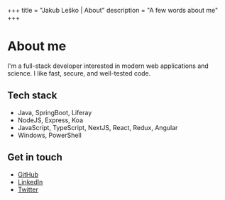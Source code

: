 +++
title       = "Jakub Leško | About"
description = "A few words about me"
+++

# About me

I'm a full-stack developer interested in modern web applications and science. I like fast, secure, and well-tested code.

## Tech stack

- Java, SpringBoot, Liferay
- NodeJS, Express, Koa
- JavaScript, TypeScript, NextJS, React, Redux, Angular
- Windows, PowerShell

## Get in touch

- [GitHub](https://github.com/kubadlo)
- [LinkedIn](https://www.linkedin.com/in/jakublesko/)
- [Twitter](https://twitter.com/kubadlo)
